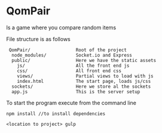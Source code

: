 # QomPair
Is a game where you compare random items

File structure is as follows

````
 QomPair/                 Root of the project
  node_modules/           Socket.io and Express
  public/                 Here we have the static assets
    js/                   All the front end js
    css/                  All front end css
    views/                Partial views to load with js
    index.html            The start page, loads js/css
  sockets/                Here we store al the sockets  
  app.js                  This is the server setup
````  

To start the program execute from the command line
````
npm install //to install dependencies

<location to project> gulp
````
